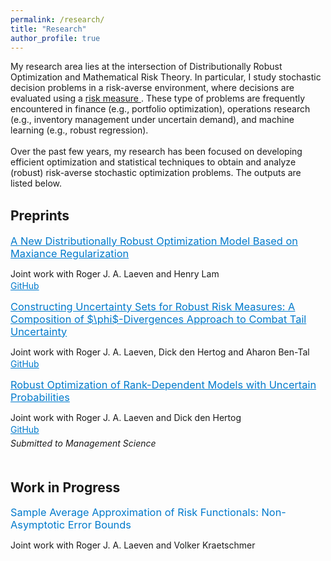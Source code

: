 ```yaml
---
permalink: /research/
title: "Research"
author_profile: true
---
```


My research area lies at the intersection of Distributionally Robust Optimization and Mathematical Risk Theory. In particular, I study stochastic decision problems in a risk-averse environment, where decisions are evaluated using a <a href = "https://en.wikipedia.org/wiki/Risk_measure"> risk measure </a>. These type of problems are frequently encountered in finance (e.g., portfolio optimization), operations research (e.g., inventory management under uncertain demand), and machine learning (e.g., robust regression).
<br><br>
Over the past few years, my research has been focused on developing efficient optimization and statistical techniques to obtain and analyze (robust) risk-averse stochastic optimization problems. The outputs are listed below.
<br><br>

<!-- Preprints Section -->
<h2 style="margin-top: 0; font-weight: bold; text-align: left;">Preprints</h2>
<div style="padding-left: 0;"> 
  <!-- Preprint 1 -->
  <h3 style="margin-top: 7.5px; margin-bottom: 5px; font-weight: normal;">
    <a href="https://guanjinnl.github.io/files/Dual_DRO.pdf" style="color: #007acc;">
      A New Distributionally Robust Optimization Model Based on Maxiance Regularization
    </a>
  </h3>
  <p style="font-size: 14px; margin-bottom: 2px;">Joint work with Roger J. A. Laeven and Henry Lam</p>
  <p style="margin: 0; font-size: 14px;">
    <a href="https://github.com/GuanJinNL/Dual_DRO" target="_blank" style="color: #007acc;">GitHub</a>
  </p>

  <!-- Preprint 2 -->
  <h3 style="margin-top: 15px; margin-bottom: 5px; font-weight: normal;">
    <a href="https://guanjinnl.github.io/files/Composite.pdf" style="color: #007acc;">
      Constructing Uncertainty Sets for Robust Risk Measures: A Composition of $\phi$-Divergences Approach to Combat Tail Uncertainty
    </a>
  </h3>
  <p style="font-size: 14px; margin-bottom: 2px;">Joint work with Roger J. A. Laeven, Dick den Hertog and Aharon Ben-Tal</p>
  <p style="margin: 0; font-size: 14px;">
    <a href="https://github.com/GuanJinNL/Uncertainty-Sets-for-Robust-Risk-Measures" target="_blank" style="color: #007acc;">GitHub</a>
  </p>

  <!-- Preprint 3 -->
  <h3 style="margin-top: 15px; margin-bottom: 5px; font-weight: normal;">
    <a href="https://guanjinnl.github.io/files/RO_Rank_Dependent.pdf" style="color: #007acc;">
      Robust Optimization of Rank-Dependent Models with Uncertain Probabilities
    </a>
  </h3>
  <p style="font-size: 14px; margin-bottom: 2px;">Joint work with Roger J. A. Laeven and Dick den Hertog</p>
  <p style="margin: 0; font-size: 14px;">
    <a href="https://github.com/GuanJinNL/Robust_Optimization_Risk_Measures" target="_blank" style="color: #007acc;">GitHub</a>
  </p>
  <p style="font-style: italic; font-size: 14px; margin-top: 5px;">Submitted to <i>Management Science</i></p>
</div>

<!-- Work in Progress Section -->
<h2 style="margin-top: 50px; font-weight: bold; text-align: left;">Work in Progress</h2>
<div style="padding-left: 0px;"> 
  <h3 style="margin-top: 7.5px; margin-bottom: 5px; color: #007acc; font-weight: normal;">
    Sample Average Approximation of Risk Functionals: Non-Asymptotic Error Bounds
  </h3>
  <p style="font-size: 14px;">Joint work with Roger J. A. Laeven and Volker Kraetschmer</p>
</div>
